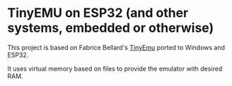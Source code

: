 # TinyEMU on ESP32 (and other systems, embedded or otherwise)

This project is based on Fabrice Bellard's [TinyEmu](https://bellard.org/tinyemu/) ported to Windows and ESP32. 

It uses virtual memory based on files to provide the emulator with desired RAM.



